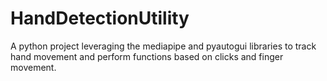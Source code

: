# HandDetectionUtility
A python project leveraging the mediapipe and pyautogui libraries to track hand movement and perform functions based on clicks and finger movement.
